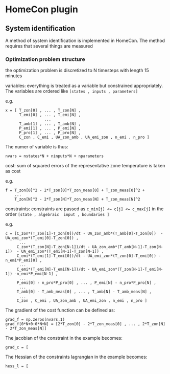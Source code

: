 # HomeCon plugin




## System identification
A method of system identification is implemented in HomeCon. The method requires that several things are measured
### Optimization problem structure
the optimization problem is discretized to N timesteps with length 15 minutes

variables:
everything is treated as a variable but constrained appropriately. The variables are ordered like `[states , inputs , parameters]`

e.g.
```
x = [ T_zon[0] , ... , T_zon[N] ,
      T_emi[0] , ... , T_emi[N] ,
                 ...
      T_amb[1] , ... , T_amb[N] ,
      P_emi[1] , ... , P_emi[N] ,
      P_pro[1] , ... , P_pro[N] ,
      C_zon , C_emi , UA_zon_amb , UA_emi_zon , n_emi , n_pro ] 
```

The numer of variable is thus:
```
nvars = nstates*N + ninputs*N + nparameters
```

cost:
sum of squared errors of the representative zone temperature is taken as cost

e.g. 
```
f = T_zon[0]^2 - 2*T_zon[0]*T_zon_meas[0] + T_zon_meas[0]^2 + 
    ...
    T_zon[N]^2 - 2*T_zon[N]*T_zon_meas[N] + T_zon_meas[N]^2
```
 
constraints: 
constraints are passed as `c_min[j] <= c[j] <= c_max[j]` in the order `[state , algebraic  input , boundaries ]`

e.g.
```
c = [C_zon*(T_zon[1]-T_zon[0])/dt - UA_zon_amb*(T_amb[0]-T_zon[0])  - UA_emi_zon*(T_emi[0]-T_zon[0]) , 
      ...
     C_zon*(T_zon[N]-T_zon[N-1])/dt - UA_zon_amb*(T_amb[N-1]-T_zon[N-1])  - UA_emi_zon*(T_emi[N-1]-T_zon[N-1]) ,
     C_emi*(T_emi[1]-T_emi[0])/dt - UA_emi_zon*(T_zon[0]-T_emi[0]) -n_emi*P_emi[0] ,
      ...
     C_emi*(T_emi[N]-T_emi[N-1])/dt - UA_emi_zon*(T_zon[N-1]-T_emi[N-1]) -n_emi*P_emi[N-1] ,
      ...
     P_emi[0] - n_pro*P_pro[0] , ... , P_emi[N] - n_pro*P_pro[N] ,
      ...
     T_amb[0] - T_amb_meas[0] , ... , T_amb[N] - T_amb_meas[N] ,
      ...
     C_zon , C_emi , UA_zon_amb , UA_emi_zon , n_emi , n_pro ]
```
 
The gradient of the cost function can be defined as:

```
grad_f = np.zeros(nvars,1)
grad_f[0*N+0:0*N+N] = [2*T_zon[0] - 2*T_zon_meas[0] , ... , 2*T_zon[N] - 2*T_zon_meas[N]]
```

The jacobian of the constraint in the example becomes:
```
grad_c = [
```

The Hessian of the constraints lagrangian in the example becomes:
```
hess_l = [
```


